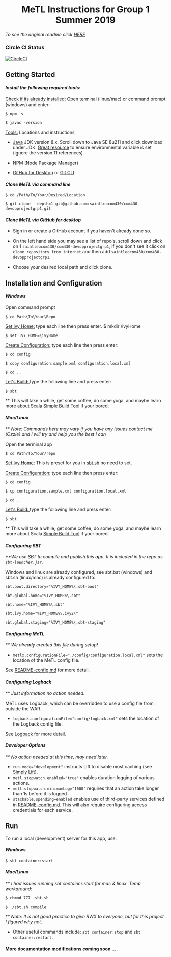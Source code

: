 # <div style='text-align: center' >MeTL Instructions for Group 1 Summer 2019</div>

<em>To see the original readme click <a href='./README-ORIGINAL.md'>HERE</a></em>

### Circle CI Status

[![CircleCI](https://circleci.com/gh/saintleocom430/com430-devopprojectgrp1.svg?style=svg&circle-token=308fc48a52f975c5619922e850e96ccce3484fa2)](https://circleci.com/gh/saintleocom430/com430-devopprojectgrp1)

## Getting Started

#### <em>Install the following required tools:</em>

<u>Check if its already installed:</u> Open terminal (linux/mac) or command prompt (windows) and enter:

    $ npm -v

    $ javac -version

<u>Tools:</u> Locations and instructions

- [Java](www.oracle.com/technetwork/java/javase/downloads) JDK version 8.x. Scroll down to Java SE 8u211 and click download under JDK. [Great resource](https://www3.ntu.edu.sg/home/ehchua/programming/howto/JDK_Howto.html) to ensure environmental variable is set (ignore the version 11 references)

- [NPM](https://www.npmjs.com/get-npm) (Node Package Manager)

- [GitHub for Desktop](https://desktop.github.com/) or [Git CLI](https://help.github.com/en/articles/set-up-git)

#### <em>Clone MeTL via command line</em>

    $ cd /Path/To/Your/Desired/Location

    $ git clone --depth=1 git@github.com:saintleocom430/com430-devopprojectgrp1.git

#### <em>Clone MeTL via GitHub for desktop</em>

- Sign in or create a GitHub account if you haven't already done so.

- On the left hand side you may see a list of repo's, scroll down and click on 1 `saintleocom430/com430-devopprojectgrp1`, if you don't see it click on `clone repository from internet` and then add `saintleocom430/com430-devopprojectgrp1`.

- Choose your desired local path and click clone.

## Installation and Configuration

#### <em>Windows</em>

Open command prompt

    $ cd Path\To\Your\Repo

<u>Set Ivy Home:</u> type each line then press enter.
$ mkdir \ivyHome
    
    $ set IVY_HOME=\ivyHome

<u>Create Configuration:</u> type each line then press enter:

    $ cd config

    $ copy configuration.sample.xml configuration.local.xml

    $ cd ..

<u>Let's Build: </u> type the following line and press enter:

    $ sbt

\*\* This will take a while, get some coffee, do some yoga, and maybe learn more about Scala [Simple Build Tool](https://www.scala-sbt.org/) if your bored.

#### <em>Mac/Linux</em>

\*\* <em>Note: Commands here may vary if you have any issues contact me (Ozzie) and I will try and help you the best I can</em>

Open the terminal app

    $ cd Path/To/Your/repo

<u>Set Ivy Home:</u> This is preset for you in [sbt.sh](./sbt.sh) no need to set.

<u>Create Configuration:</u> type each line then press enter:

    $ cd config

    $ cp configuration.sample.xml configuration.local.xml

    $ cd ..

<u>Let's Build: </u> type the following line and press enter:

    $ sbt

\*\* This will take a while, get some coffee, do some yoga, and maybe learn more about Scala [Simple Build Tool](https://www.scala-sbt.org/) if your bored.

#### <em>Configuring SBT</em>

<em>\*\*We use SBT to compile and publish this app. It is included in the repo as `sbt-launcher.jar`.</em>

Windows and linux are already configured, see sbt.bat (windows) and sbt.sh (linux/mac) is already configured to:

    sbt.boot.directory="%IVY_HOME%\.sbt-boot"

    sbt.global.home="%IVY_HOME%\.sbt"

    sbt.home="%IVY_HOME%\.sbt"

    sbt.ivy.home="%IVY_HOME%\.ivy2\"

    sbt.global.staging="%IVY_HOME%\.sbt-staging"

#### <em>Configuring MeTL</em>

<em>\*\* We already created this file during setup!</em>

- `metlx.configurationFile="./config/configuration.local.xml"` sets the location of the MeTL config file.

See [README-config.md](README-config.md) for more detail.

#### <em>Configuring Logback</em>

<em>\*\* Just information no action needed.</em>

MeTL uses Logback, which can be overridden to use a config file from outside the WAR.

- `logback.configurationFile="config/logback.xml"` sets the location of the Logback config file.

See [Logback](https://logback.qos.ch/manual/index.html) for more detail.

#### <em>Developer Options</em>

<em>\*\* No action needed at this time, may need later.</em>

- `run.mode="development"` instructs Lift to disable most caching (see [Simply Lift](https://simply.liftweb.net/index-3.1.html#toc-Subsection-3.1.2)).
- `metl.stopwatch.enabled="true"` enables duration logging of various actions.
- `metl.stopwatch.minimumLog="1000"` requires that an action take longer than 1s before it is logged.
- `stackable.spending=enabled` enables use of third-party services defined in [README-config.md](README-config.md). This will also require configuring access credentials for each service.

## Run

To run a local (development) server for this app, use:

#### <em>Windows</em>

    $ sbt container:start

#### <em>Mac/Linux</em>

<em>\*\* I had issues running sbt container:start for mac & linux. Temp workaround:</em>

    $ chmod 777 .sbt.sh

    $ ./sbt.sh compile

<em>\*\* Note: It is not good practice to give RWX to everyone, but for this project I figured why not.</em>

- Other useful commands include: `sbt container:stop` and `sbt container:restart`.

#### More documentation modifications coming soon ....
